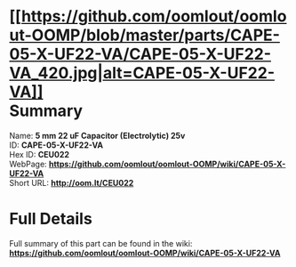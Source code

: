 
[[https://github.com/oomlout/oomlout-OOMP/blob/master/parts/CAPE-05-X-UF22-VA/CAPE-05-X-UF22-VA_420.jpg|alt=CAPE-05-X-UF22-VA]]     
Summary
=================
  
Name: __5 mm 22 uF Capacitor (Electrolytic) 25v__    
ID: __CAPE-05-X-UF22-VA__   
Hex ID: __CEU022__   
WebPage: __https://github.com/oomlout/oomlout-OOMP/wiki/CAPE-05-X-UF22-VA__   
Short URL: __http://oom.lt/CEU022__   

Full Details
==========================
Full summary of this part can be found in the wiki:   
__https://github.com/oomlout/oomlout-OOMP/wiki/CAPE-05-X-UF22-VA__    

